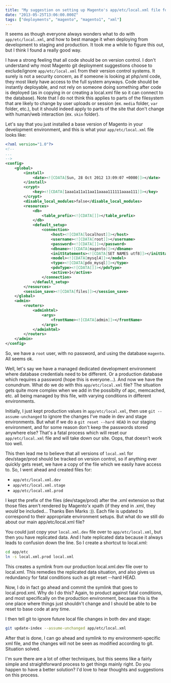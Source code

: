 ```yaml
---
title: "My suggestion on setting up Magento's app/etc/local.xml file for dev/stage/prod environments"
date: "2013-05-25T13:06:00.000Z"
tags: ["deployments", "magento", "magento1", "xml"]
---
```


It seems as though everyone always wonders what to do with `app/etc/local.xml`, and how to best manage it when deploying from development to staging and production. It took me a while to figure this out, but I think I found a really good way.

I have a strong feeling that all code should be on version control. I don't understand why most Magento git deployment suggestions choose to exclude/ignore `app/etc/local.xml` from their version control systems. It surely is not a security concern, as if someone is looking at php/xml code, they most likely have access to the full system anyways. Code should be instantly deployable, and not rely on someone doing something after code is deployed (as in copying in or creating a local.xml file so it can connect to the database). Note that I do not think this applies to parts of the filesystem that are likely to change by user uploads or session (ex. `media` folder, `var` folder, etc.), but it should indeed apply to parts of the site that don't change with human/web interaction (ex. `skin` folder).

Let's say that you just installed a base version of Magento in your development environment, and this is what your `app/etc/local.xml` file looks like:

```xml
<?xml version="1.0"?>
<!--
...
-->
<config>
    <global>
        <install>
            <date><![CDATA[Sun, 28 Oct 2012 13:09:07 +0000]]></date>
        </install>
        <crypt>
            <key><![CDATA[1aaa1a11a11aa11aaaa111111aaaa111]]></key>
        </crypt>
        <disable_local_modules>false</disable_local_modules>
        <resources>
            <db>
                <table_prefix><![CDATA[]]></table_prefix>
            </db>
            <default_setup>
                <connection>
                    <host><![CDATA[localhost]]></host>
                    <username><![CDATA[root]]></username>
                    <password><![CDATA[]]></password>
                    <dbname><![CDATA[magento]]></dbname>
                    <initStatements><![CDATA[SET NAMES utf8]]></initStatements>
                    <model><![CDATA[mysql4]]></model>
                    <type><![CDATA[pdo_mysql]]></type>
                    <pdoType><![CDATA[]]></pdoType>
                    <active>1</active>
                </connection>
            </default_setup>
        </resources>
        <session_save><![CDATA[files]]></session_save>
    </global>
    <admin>
        <routers>
            <adminhtml>
                <args>
                    <frontName><![CDATA[admin]]></frontName>
                </args>
            </adminhtml>
        </routers>
    </admin>
</config>
```

So, we have a `root` user, with no password, and using the database `magento`. All seems ok.

Well, let's say we have a managed dedicated development environment where database credentials need to be different. Or a production database which requires a password (hope this is everyone...). And now we have the conundrum. What do we do with this `app/etc/local.xml` file? The situation gets quite more complex when we add in the possibilty of apc, memcached, etc. all being managed by this file, with varying conditions in different environments.

Initially, I just kept production values in `app/etc/local.xml`, then use `git --assume-unchanged` to ignore the changes I've made in dev and stage environments. But what if we do a `git reset --hard HEAD` in our staging environment, and for some reason don't keep the passwords stored anywhere else? That's a fatal process which will reset our `app/etc/local.xml` file and will take down our site. Oops, that doesn't work too well.

This then lead me to believe that all versions of `local.xml` for dev/stage/prod should be tracked on version control, so if anything ever quickly gets reset, we have a copy of the file which we easily have access to. So, I went ahead and created files for:

- `app/etc/local.xml.dev`
- `app/etc/local.xml.stage`
- `app/etc/local.xml.prod`

I kept the prefix of the files (dev/stage/prod) after the .xml extension so that those files aren't rendered by Magento'x xpath (if they end in .xml, they *would* be included... Thanks Ben Marks :)). Each file is updated to correspond to their appropriate environment setups. But what do we still do about our main app/etc/local.xml file?

You could just copy your `local.xml.dev` file over to `app/etc/local.xml`, but then you have replicated data. And I hate replicated data because it always leads to confusion down the line. So I create a shortcut to local.xml:

```bash
cd app/etc
ln -s local.xml.prod local.xml
```

This creates a symlink from our production local.xml.dev file over to local.xml. This remedies the replicated data situation, and also gives us redundancy for fatal conditions such as git reset --hard HEAD.

Now, I do in fact go ahead and commit the symlink that goes to local.prod.xml. Why do I do this? Again, to product against fatal conditions, and most specifically on the production environment, because this is the one place where things just shouldn't change and I should be able to be reset to base code at any time.

I then tell git to ignore future local file changes in both dev and stage:

```bash
git update-index --assume-unchanged app/etc/local.xml
```

After that is done, I can go ahead and symlink to my environment-specific xml file, and the changes will not be seen as modified according to git. Situation solved.

I'm sure there are a lot of other techniques, but this seems like a fairly simple and straightforward process to get things mainly right. Do you happen to have a better solution? I'd love to hear thoughts and suggestions on this process.
